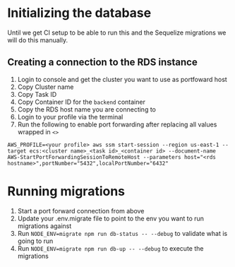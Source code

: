 # Initializing the database

Until we get CI setup to be able to run this and the Sequelize migrations we will do this manually. 

## Creating a connection to the RDS instance

1. Login to console and get the cluster you want to use as portfoward host
2. Copy Cluster name
3. Copy Task ID
4. Copy Container ID for the `backend` container
5. Copy the RDS host name you are connecting to
6. Login to your profile via the terminal
7. Run the following to enable port forwarding after replacing all values wrapped in `<>`

```
AWS_PROFILE=<your profile> aws ssm start-session --region us-east-1 --target ecs:<cluster name>_<task id>_<container id> --document-name AWS-StartPortForwardingSessionToRemoteHost --parameters host="<rds hostname>",portNumber="5432",localPortNumber="6432"
```

# Running migrations

1. Start a port forward connection from above
2. Update your .env.migrate file to point to the env you want to run migrations against
3. Run `NODE_ENV=migrate npm run db-status -- --debug` to validate what is going to run
3. Run `NODE_ENV=migrate npm run db-up -- --debug` to execute the migrations